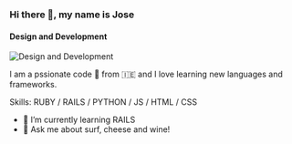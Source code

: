 ### Hi there 👋, my name is Jose
#### Design and Development

![Design and Development](https://png.pngtree.com/thumb_back/fh260/background/20190221/ourmid/pngtree-technological-sense-geometric-line-simple-image_19419.jpg)

I am a pssionate code 🐒 from 🇮🇪 and I love learning new languages and frameworks.

Skills: RUBY / RAILS / PYTHON / JS / HTML / CSS

- 🌱 I’m currently learning RAILS 
- 💬 Ask me about surf, cheese and wine! 
